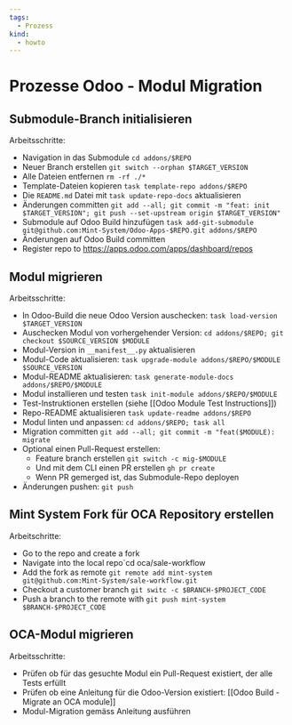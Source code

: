 ```yaml
---
tags:
  - Prozess
kind:
  - howto
---
```

# Prozesse Odoo - Modul Migration

## Submodule-Branch initialisieren

Arbeitsschritte:

* Navigation in das Submodule `cd addons/$REPO`
* Neuer Branch erstellen `git switch --orphan $TARGET_VERSION`
* Alle Dateien entfernen `rm -rf ./*`
* Template-Dateien kopieren `task template-repo addons/$REPO`
* Die `README.md` Datei mit `task update-repo-docs` aktualisieren
* Änderungen committen `git add --all; git commit -m "feat: init $TARGET_VERSION"; git push --set-upstream origin $TARGET_VERSION"`
* Submodule auf Odoo Build hinzufügen `task add-git-submodule git@github.com:Mint-System/Odoo-Apps-$REPO.git addons/$REPO`
* Änderungen auf Odoo Build committen
* Register repo to <https://apps.odoo.com/apps/dashboard/repos>

## Modul migrieren

Arbeitsschritte:

* In Odoo-Build die neue Odoo Version auschecken: `task load-version $TARGET_VERSION`
* Auschecken Modul von vorhergehender Version: `cd addons/$REPO; git checkout $SOURCE_VERSION $MODULE`
* Modul-Version in `__manifest__.py` aktualisieren
* Modul-Code aktualisieren: `task upgrade-module addons/$REPO/$MODULE $SOURCE_VERSION`
* Modul-README aktualisieren: `task generate-module-docs addons/$REPO/$MODULE`
* Modul installieren und testen `task init-module addons/$REPO/$MODULE`
* Test-Instruktionen erstellen (siehe [[Odoo Module Test Instructions]])
* Repo-README aktualisieren `task update-readme addons/$REPO`
* Modul linten und anpassen: `cd addons/$REPO; task all`
* Migration committen `git add --all; git commit -m "feat($MODULE): migrate`
* Optional einen Pull-Request erstellen:
	* Feature branch erstellen `git switch -c mig-$MODULE`
	* Und mit dem CLI einen PR erstellen `gh pr create`
	* Wenn PR gemerged ist, das Submodule-Repo deployen
* Änderungen pushen: `git push`

## Mint System Fork für OCA Repository erstellen

Arbeitschritte:

* Go to the repo and create a fork
* Navigate into the local repo`cd oca/sale-workflow
* Add the fork as remote `git remote add mint-system git@github.com:Mint-System/sale-workflow.git`
* Checkout a customer branch `git switc -c $BRANCH-$PROJECT_CODE`
* Push a branch to the remote with `git push mint-system $BRANCH-$PROJECT_CODE`

## OCA-Modul migrieren

Arbeitsschritte:

* Prüfen ob für das gesuchte Modul ein Pull-Request existiert, der alle Tests erfüllt
* Prüfen ob eine Anleitung für die Odoo-Version existiert: [[Odoo Build - Migrate an OCA module]]
* Modul-Migration gemäss Anleitung ausführen
